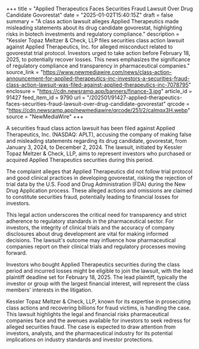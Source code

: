 +++
title = "Applied Therapeutics Faces Securities Fraud Lawsuit Over Drug Candidate Govorestat"
date = "2025-01-02T15:40:15Z"
draft = false
summary = "A class action lawsuit alleges Applied Therapeutics made misleading statements about its drug candidate govorestat, highlighting risks in biotech investments and regulatory compliance."
description = "Kessler Topaz Meltzer & Check, LLP files securities class action lawsuit against Applied Therapeutics, Inc. for alleged misconduct related to govorestat trial protocol. Investors urged to take action before February 18, 2025, to potentially recover losses. This news emphasizes the significance of regulatory compliance and transparency in pharmaceutical companies."
source_link = "https://www.newmediawire.com/news/class-action-announcement-for-applied-therapeutics-inc-investors-a-securities-fraud-class-action-lawsuit-was-filed-against-applied-therapeutics-inc-7078795"
enclosure = "https://cdn.newsramp.app/banners/finance-3.jpg"
article_id = 91427
feed_item_id = 9790
url = "/202501/91427-applied-therapeutics-faces-securities-fraud-lawsuit-over-drug-candidate-govorestat"
qrcode = "https://cdn.newsramp.app/newmediawire/qrcode/251/2/calmqx3H.webp"
source = "NewMediaWire"
+++

<p>A securities fraud class action lawsuit has been filed against Applied Therapeutics, Inc. (NASDAQ: APLT), accusing the company of making false and misleading statements regarding its drug candidate, govorestat, from January 3, 2024, to December 2, 2024. The lawsuit, initiated by Kessler Topaz Meltzer & Check, LLP, aims to represent investors who purchased or acquired Applied Therapeutics securities during this period.</p><p>The complaint alleges that Applied Therapeutics did not follow trial protocol and good clinical practices in developing govorestat, risking the rejection of trial data by the U.S. Food and Drug Administration (FDA) during the New Drug Application process. These alleged actions and omissions are claimed to constitute securities fraud, potentially leading to financial losses for investors.</p><p>This legal action underscores the critical need for transparency and strict adherence to regulatory standards in the pharmaceutical sector. For investors, the integrity of clinical trials and the accuracy of company disclosures about drug development are vital for making informed decisions. The lawsuit's outcome may influence how pharmaceutical companies report on their clinical trials and regulatory processes moving forward.</p><p>Investors who bought Applied Therapeutics securities during the class period and incurred losses might be eligible to join the lawsuit, with the lead plaintiff deadline set for February 18, 2025. The lead plaintiff, typically the investor or group with the largest financial interest, will represent the class members' interests in the litigation.</p><p>Kessler Topaz Meltzer & Check, LLP, known for its expertise in prosecuting class actions and recovering billions for fraud victims, is handling the case. This lawsuit highlights the legal and financial risks pharmaceutical companies face and the avenues available for investors to seek redress for alleged securities fraud. The case is expected to draw attention from investors, analysts, and the pharmaceutical industry for its potential implications on industry standards and investor protections.</p>